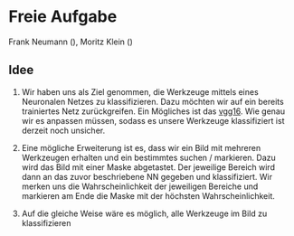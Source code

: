 # Freie Aufgabe

Frank Neumann (), Moritz Klein ()

## Idee

1. Wir haben uns als Ziel genommen, die Werkzeuge mittels eines Neuronalen Netzes zu klassifizieren.
Dazu möchten wir auf ein bereits trainiertes Netz zurückgreifen. Ein Mögliches ist das [vgg16](https://neurohive.io/en/popular-networks/vgg16/).
Wie genau wir es anpassen müssen, sodass es unsere Werkzeuge klassifiziert ist derzeit noch unsicher.

2. Eine mögliche Erweiterung ist es, dass wir ein Bild mit mehreren Werkzeugen erhalten und ein bestimmtes suchen / markieren.
Dazu wird das Bild mit einer Maske abgetastet. Der jeweilige Bereich wird dann an das zuvor beschriebene NN gegeben und klassifiziert.
Wir merken uns die Wahrscheinlichkeit der jeweiligen Bereiche und markieren am Ende die Maske mit der höchsten Wahrscheinlichkeit.

3. Auf die gleiche Weise wäre es möglich, alle Werkzeuge im Bild zu klassifizieren